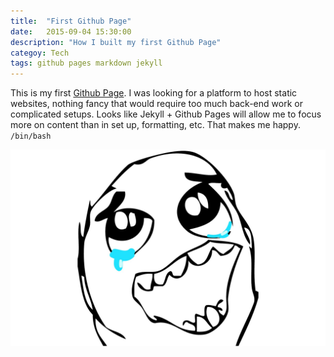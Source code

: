 ```yaml
---
title:  "First Github Page"
date:   2015-09-04 15:30:00
description: "How I built my first Github Page"
categoy: Tech
tags: github pages markdown jekyll
---
```


This is my first [Github Page](https://pages.github.com). I was looking for a platform to host static websites, nothing fancy that would require too much back-end work or complicated setups. Looks like Jekyll + Github Pages will allow me to focus more on content than in set up, formatting, etc. That makes me happy. `/bin/bash`

![Happy Meme](https://raw.githubusercontent.com/iarenzana/iarenzana.github.io/master/assets/images/2015/happy_meme.jpg)
